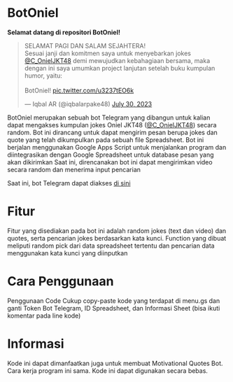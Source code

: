# BotOniel
**Selamat datang di repositori BotOniel!**

<blockquote class="twitter-tweet" data-dnt="true" align="left"><p lang="in" dir="ltr">SELAMAT PAGI DAN SALAM SEJAHTERA!<br>Sesuai janji dan komitmen saya untuk menyebarkan jokes <a href="https://twitter.com/C_OnielJKT48?ref_src=twsrc%5Etfw">@C_OnielJKT48</a> demi mewujudkan kebahagiaan bersama, maka dengan ini saya umumkan project lanjutan setelah buku kumpulan humor, yaitu:<br><br>BotOniel! <a href="https://t.co/u3237tEO6k">pic.twitter.com/u3237tEO6k</a></p>&mdash; Iqbal AR (@iqbalarpake48) <a href="https://twitter.com/iqbalarpake48/status/1685486897542676480?ref_src=twsrc%5Etfw">July 30, 2023</a></blockquote>

BotOniel merupakan sebuah bot Telegram yang dibangun untuk kalian dapat mengakses kumpulan jokes Oniel JKT48 ([@C_OnielJKT48](https://twitter.com/C_OnielJKT48/)) secara random.
Bot ini dirancang untuk dapat mengirim pesan berupa jokes dan quote yang telah dikumpulkan pada sebuah file Spreadsheet. Bot ini berjalan menggunakan Google Apps Script untuk menjalankan program dan diintegrasikan dengan Google Spreadsheet untuk database pesan yang akan dikirimkan
Saat ini, direncanakan bot ini dapat mengirimkan video secara random dan menerima input pencarian

Saat ini, bot Telegram dapat diakses [di sini](https://t.me/botnielbot/ "Open Telegram Bot")

# Fitur
Fitur yang disediakan pada bot ini adalah random jokes (text dan video) dan quotes, serta pencarian jokes berdasarkan kata kunci.
Function yang dibuat meliputi random pick dari data spreadsheet tertentu dan pencarian data menggunakan kata kunci yang diinputkan

# Cara Penggunaan
Penggunaan Code
Cukup copy-paste kode yang terdapat di menu.gs dan ganti Token Bot Telegram, ID Spreadsheet, dan Informasi Sheet (bisa ikuti komentar pada line kode)

# Informasi
Kode ini dapat dimanfaatkan juga untuk membuat Motivational Quotes Bot. Cara kerja program ini sama.
Kode ini dapat digunakan secara bebas.
